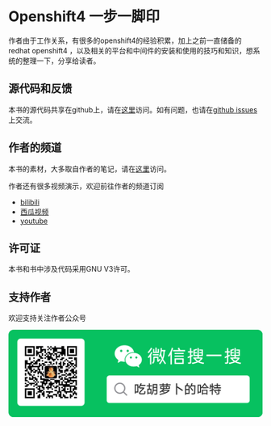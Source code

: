 # Openshift4 一步一脚印

作者由于工作关系，有很多的openshift4的经验积累，加上之前一直储备的 redhat openshift4 ，以及相关的平台和中间件的安装和使用的技巧和知识，想系统的整理一下，分享给读者。

## 源代码和反馈
本书的源代码共享在github上，请在[这里](https://github.com/wangzheng422/openshift4-steps-book)访问。如有问题，也请在[github issues](https://github.com/wangzheng422/openshift4-steps-book/issues)上交流。

## 作者的频道
本书的素材，大多取自作者的笔记，请在[这里](https://github.com/wangzheng422/docker_env)访问。

作者还有很多视频演示，欢迎前往作者的频道订阅
- [bilibili](https://space.bilibili.com/19536819)
- [西瓜视频](https://www.ixigua.com/home/1134309560818120)
- [youtube](https://www.youtube.com/user/wangzheng422)

## 许可证
本书和书中涉及代码采用GNU V3许可。

## 支持作者
欢迎支持关注作者公众号

![](imgs/2020-12-19-22-37-05.png)


